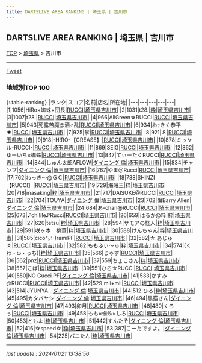 ```yaml
---
title: DARTSLIVE AREA RANKING | 埼玉県 | 吉川市
---
```

## DARTSLIVE AREA RANKING | 埼玉県 | 吉川市

[TOP](/darts/rank/) > [埼玉県](/darts/rank/埼玉県/) > 吉川市

___

<a href="https://twitter.com/share?ref_src=twsrc%5Etfw" data-text="DARTSLIVE AREA RANKING | 埼玉県吉川市" class="twitter-share-button" data-via="DARTSLIVE" data-hashtags="DARTSLIVE" data-related="DARTSLIVE" data-show-count="false">Tweet</a>

### 地域別TOP 100

{:.table-ranking}
|ランク|スコア|名前|店名|所在地|
|---|---|---|---|---|
|1|1056|HiRo×蜘蛛×団長|<a href="https://search.dartslive.com/jp/shop/89828dccd60aed6c0d9b047a20a7ba1e">RUCCI</a>|<a href="/darts/rank/埼玉県/吉川市">埼玉県吉川市</a>|
|2|1031|t28.|<a href="https://search.dartslive.com/jp/shop/1e3668a9e432ca23fec1ae84bb28bd87">粋</a>|<a href="/darts/rank/埼玉県/吉川市">埼玉県吉川市</a>|
|3|1007|t28.|<a href="https://search.dartslive.com/jp/shop/89828dccd60aed6c0d9b047a20a7ba1e">RUCCI</a>|<a href="/darts/rank/埼玉県/吉川市">埼玉県吉川市</a>|
|4|966|AllGreen☆RUCCI|<a href="https://search.dartslive.com/jp/shop/89828dccd60aed6c0d9b047a20a7ba1e">RUCCI</a>|<a href="/darts/rank/埼玉県/吉川市">埼玉県吉川市</a>|
|5|943|死露苦魔@酒♂乱|<a href="https://search.dartslive.com/jp/shop/89828dccd60aed6c0d9b047a20a7ba1e">RUCCI</a>|<a href="/darts/rank/埼玉県/吉川市">埼玉県吉川市</a>|
|6|934|おｯきく恭平★|<a href="https://search.dartslive.com/jp/shop/89828dccd60aed6c0d9b047a20a7ba1e">RUCCI</a>|<a href="/darts/rank/埼玉県/吉川市">埼玉県吉川市</a>|
|7|925|掌|<a href="https://search.dartslive.com/jp/shop/89828dccd60aed6c0d9b047a20a7ba1e">RUCCI</a>|<a href="/darts/rank/埼玉県/吉川市">埼玉県吉川市</a>|
|8|921|８|<a href="https://search.dartslive.com/jp/shop/89828dccd60aed6c0d9b047a20a7ba1e">RUCCI</a>|<a href="/darts/rank/埼玉県/吉川市">埼玉県吉川市</a>|
|9|918|-H!RO-【GREASE】|<a href="https://search.dartslive.com/jp/shop/89828dccd60aed6c0d9b047a20a7ba1e">RUCCI</a>|<a href="/darts/rank/埼玉県/吉川市">埼玉県吉川市</a>|
|10|878|ミッケル-RUCCI-|<a href="https://search.dartslive.com/jp/shop/89828dccd60aed6c0d9b047a20a7ba1e">RUCCI</a>|<a href="/darts/rank/埼玉県/吉川市">埼玉県吉川市</a>|
|11|869|SEIG|<a href="https://search.dartslive.com/jp/shop/89828dccd60aed6c0d9b047a20a7ba1e">RUCCI</a>|<a href="/darts/rank/埼玉県/吉川市">埼玉県吉川市</a>|
|12|862|ゆーいち×蜘蛛|<a href="https://search.dartslive.com/jp/shop/89828dccd60aed6c0d9b047a20a7ba1e">RUCCI</a>|<a href="/darts/rank/埼玉県/吉川市">埼玉県吉川市</a>|
|13|847|てぃーたくRUCCI|<a href="https://search.dartslive.com/jp/shop/89828dccd60aed6c0d9b047a20a7ba1e">RUCCI</a>|<a href="/darts/rank/埼玉県/吉川市">埼玉県吉川市</a>|
|14|844|しゅん太郎AFLOW|<a href="https://search.dartslive.com/jp/shop/c4090f6d2e216b410d9b047a20a7ba1e">ダイニング 倫</a>|<a href="/darts/rank/埼玉県/吉川市">埼玉県吉川市</a>|
|15|834|チャンプ|<a href="https://search.dartslive.com/jp/shop/c4090f6d2e216b410d9b047a20a7ba1e">ダイニング 倫</a>|<a href="/darts/rank/埼玉県/吉川市">埼玉県吉川市</a>|
|16|767|やま＠Rucci|<a href="https://search.dartslive.com/jp/shop/89828dccd60aed6c0d9b047a20a7ba1e">RUCCI</a>|<a href="/darts/rank/埼玉県/吉川市">埼玉県吉川市</a>|
|17|762|わっき～@ＧＣ|<a href="https://search.dartslive.com/jp/shop/89828dccd60aed6c0d9b047a20a7ba1e">RUCCI</a>|<a href="/darts/rank/埼玉県/吉川市">埼玉県吉川市</a>|
|18|738|SHINZI【RUCCI】|<a href="https://search.dartslive.com/jp/shop/89828dccd60aed6c0d9b047a20a7ba1e">RUCCI</a>|<a href="/darts/rank/埼玉県/吉川市">埼玉県吉川市</a>|
|19|729|海賊王|<a href="https://search.dartslive.com/jp/shop/1e3668a9e432ca23fec1ae84bb28bd87">粋</a>|<a href="/darts/rank/埼玉県/吉川市">埼玉県吉川市</a>|
|20|718|masaking|<a href="https://search.dartslive.com/jp/shop/1e3668a9e432ca23fec1ae84bb28bd87">粋</a>|<a href="/darts/rank/埼玉県/吉川市">埼玉県吉川市</a>|
|21|717|DAISUKE@RUCCI|<a href="https://search.dartslive.com/jp/shop/89828dccd60aed6c0d9b047a20a7ba1e">RUCCI</a>|<a href="/darts/rank/埼玉県/吉川市">埼玉県吉川市</a>|
|22|704|TOUYA|<a href="https://search.dartslive.com/jp/shop/c4090f6d2e216b410d9b047a20a7ba1e">ダイニング 倫</a>|<a href="/darts/rank/埼玉県/吉川市">埼玉県吉川市</a>|
|23|702|倫Barry Allen|<a href="https://search.dartslive.com/jp/shop/c4090f6d2e216b410d9b047a20a7ba1e">ダイニング 倫</a>|<a href="/darts/rank/埼玉県/吉川市">埼玉県吉川市</a>|
|24|684|あ-chan@RUCCI|<a href="https://search.dartslive.com/jp/shop/89828dccd60aed6c0d9b047a20a7ba1e">RUCCI</a>|<a href="/darts/rank/埼玉県/吉川市">埼玉県吉川市</a>|
|25|673|♪chi!i!e♪Rucci|<a href="https://search.dartslive.com/jp/shop/89828dccd60aed6c0d9b047a20a7ba1e">RUCCI</a>|<a href="/darts/rank/埼玉県/吉川市">埼玉県吉川市</a>|
|26|659|はるか@粋|<a href="https://search.dartslive.com/jp/shop/1e3668a9e432ca23fec1ae84bb28bd87">粋</a>|<a href="/darts/rank/埼玉県/吉川市">埼玉県吉川市</a>|
|27|620|tetsu|<a href="https://search.dartslive.com/jp/shop/1e3668a9e432ca23fec1ae84bb28bd87">粋</a>|<a href="/darts/rank/埼玉県/吉川市">埼玉県吉川市</a>|
|28|594|サモアの怪人|<a href="https://search.dartslive.com/jp/shop/1e3668a9e432ca23fec1ae84bb28bd87">粋</a>|<a href="/darts/rank/埼玉県/吉川市">埼玉県吉川市</a>|
|29|591|咲ヶ本　桃華|<a href="https://search.dartslive.com/jp/shop/1e3668a9e432ca23fec1ae84bb28bd87">粋</a>|<a href="/darts/rank/埼玉県/吉川市">埼玉県吉川市</a>|
|30|588|けんちゃん|<a href="https://search.dartslive.com/jp/shop/1e3668a9e432ca23fec1ae84bb28bd87">粋</a>|<a href="/darts/rank/埼玉県/吉川市">埼玉県吉川市</a>|
|31|585|cico㌧:-)ramiPF|<a href="https://search.dartslive.com/jp/shop/89828dccd60aed6c0d9b047a20a7ba1e">RUCCI</a>|<a href="/darts/rank/埼玉県/吉川市">埼玉県吉川市</a>|
|32|582|☆ あじゅ ☆|<a href="https://search.dartslive.com/jp/shop/89828dccd60aed6c0d9b047a20a7ba1e">RUCCI</a>|<a href="/darts/rank/埼玉県/吉川市">埼玉県吉川市</a>|
|32|582|ももふぃ〜ゅ|<a href="https://search.dartslive.com/jp/shop/1e3668a9e432ca23fec1ae84bb28bd87">粋</a>|<a href="/darts/rank/埼玉県/吉川市">埼玉県吉川市</a>|
|34|574|(くわ・ω・っち)|<a href="https://search.dartslive.com/jp/shop/1e3668a9e432ca23fec1ae84bb28bd87">粋</a>|<a href="/darts/rank/埼玉県/吉川市">埼玉県吉川市</a>|
|35|566|じゃす|<a href="https://search.dartslive.com/jp/shop/89828dccd60aed6c0d9b047a20a7ba1e">RUCCI</a>|<a href="/darts/rank/埼玉県/吉川市">埼玉県吉川市</a>|
|36|562|pnz|<a href="https://search.dartslive.com/jp/shop/89828dccd60aed6c0d9b047a20a7ba1e">RUCCI</a>|<a href="/darts/rank/埼玉県/吉川市">埼玉県吉川市</a>|
|37|559|ちょこさん|<a href="https://search.dartslive.com/jp/shop/1e3668a9e432ca23fec1ae84bb28bd87">粋</a>|<a href="/darts/rank/埼玉県/吉川市">埼玉県吉川市</a>|
|38|557|こば|<a href="https://search.dartslive.com/jp/shop/1e3668a9e432ca23fec1ae84bb28bd87">粋</a>|<a href="/darts/rank/埼玉県/吉川市">埼玉県吉川市</a>|
|39|551|ひろ☆RUCCI|<a href="https://search.dartslive.com/jp/shop/89828dccd60aed6c0d9b047a20a7ba1e">RUCCI</a>|<a href="/darts/rank/埼玉県/吉川市">埼玉県吉川市</a>|
|40|550|NO Gucci PF|<a href="https://search.dartslive.com/jp/shop/c4090f6d2e216b410d9b047a20a7ba1e">ダイニング 倫</a>|<a href="/darts/rank/埼玉県/吉川市">埼玉県吉川市</a>|
|41|533|かすみ@RUCCI|<a href="https://search.dartslive.com/jp/shop/89828dccd60aed6c0d9b047a20a7ba1e">RUCCI</a>|<a href="/darts/rank/埼玉県/吉川市">埼玉県吉川市</a>|
|42|529|mii+mii|<a href="https://search.dartslive.com/jp/shop/89828dccd60aed6c0d9b047a20a7ba1e">RUCCI</a>|<a href="/darts/rank/埼玉県/吉川市">埼玉県吉川市</a>|
|43|514|JYUNYA..|<a href="https://search.dartslive.com/jp/shop/c4090f6d2e216b410d9b047a20a7ba1e">ダイニング 倫</a>|<a href="/darts/rank/埼玉県/吉川市">埼玉県吉川市</a>|
|44|512|ひろ|<a href="https://search.dartslive.com/jp/shop/1e3668a9e432ca23fec1ae84bb28bd87">粋</a>|<a href="/darts/rank/埼玉県/吉川市">埼玉県吉川市</a>|
|45|495|カタバヤシ|<a href="https://search.dartslive.com/jp/shop/c4090f6d2e216b410d9b047a20a7ba1e">ダイニング 倫</a>|<a href="/darts/rank/埼玉県/吉川市">埼玉県吉川市</a>|
|46|494|黒猫さん|<a href="https://search.dartslive.com/jp/shop/c4090f6d2e216b410d9b047a20a7ba1e">ダイニング 倫</a>|<a href="/darts/rank/埼玉県/吉川市">埼玉県吉川市</a>|
|47|493|卯月|<a href="https://search.dartslive.com/jp/shop/89828dccd60aed6c0d9b047a20a7ba1e">RUCCI</a>|<a href="/darts/rank/埼玉県/吉川市">埼玉県吉川市</a>|
|48|480|くろぅ|<a href="https://search.dartslive.com/jp/shop/89828dccd60aed6c0d9b047a20a7ba1e">RUCCI</a>|<a href="/darts/rank/埼玉県/吉川市">埼玉県吉川市</a>|
|49|458|もも×蜘蛛×しろ|<a href="https://search.dartslive.com/jp/shop/89828dccd60aed6c0d9b047a20a7ba1e">RUCCI</a>|<a href="/darts/rank/埼玉県/吉川市">埼玉県吉川市</a>|
|50|453|ともよ|<a href="https://search.dartslive.com/jp/shop/1e3668a9e432ca23fec1ae84bb28bd87">粋</a>|<a href="/darts/rank/埼玉県/吉川市">埼玉県吉川市</a>|
|51|442|すんたそ|<a href="https://search.dartslive.com/jp/shop/c4090f6d2e216b410d9b047a20a7ba1e">ダイニング 倫</a>|<a href="/darts/rank/埼玉県/吉川市">埼玉県吉川市</a>|
|52|416|☆speed☆|<a href="https://search.dartslive.com/jp/shop/1e3668a9e432ca23fec1ae84bb28bd87">粋</a>|<a href="/darts/rank/埼玉県/吉川市">埼玉県吉川市</a>|
|53|387|こーたですよ。|<a href="https://search.dartslive.com/jp/shop/c4090f6d2e216b410d9b047a20a7ba1e">ダイニング 倫</a>|<a href="/darts/rank/埼玉県/吉川市">埼玉県吉川市</a>|
|54|225|バニたん|<a href="https://search.dartslive.com/jp/shop/1e3668a9e432ca23fec1ae84bb28bd87">粋</a>|<a href="/darts/rank/埼玉県/吉川市">埼玉県吉川市</a>|



___

_last update : 2024/01/21 13:38:56_


<script src="https://cdnjs.cloudflare.com/ajax/libs/jquery/3.6.1/jquery.min.js" integrity="sha512-aVKKRRi/Q/YV+4mjoKBsE4x3H+BkegoM/em46NNlCqNTmUYADjBbeNefNxYV7giUp0VxICtqdrbqU7iVaeZNXA==" crossorigin="anonymous" referrerpolicy="no-referrer"></script>
<script src="https://cdnjs.cloudflare.com/ajax/libs/jquery.tablesorter/2.31.3/js/jquery.tablesorter.min.js" integrity="sha512-qzgd5cYSZcosqpzpn7zF2ZId8f/8CHmFKZ8j7mU4OUXTNRd5g+ZHBPsgKEwoqxCtdQvExE5LprwwPAgoicguNg==" crossorigin="anonymous" referrerpolicy="no-referrer"></script>
<link rel="stylesheet" href="https://cdnjs.cloudflare.com/ajax/libs/jquery.tablesorter/2.31.3/css/theme.default.min.css" integrity="sha512-wghhOJkjQX0Lh3NSWvNKeZ0ZpNn+SPVXX1Qyc9OCaogADktxrBiBdKGDoqVUOyhStvMBmJQ8ZdMHiR3wuEq8+w==" crossorigin="anonymous" referrerpolicy="no-referrer" />
<script>
$(function() {
    $(".table-ranking").tablesorter({sortList:[[0, 0]]});
});
</script>

<script async src="https://platform.twitter.com/widgets.js" charset="utf-8"></script>